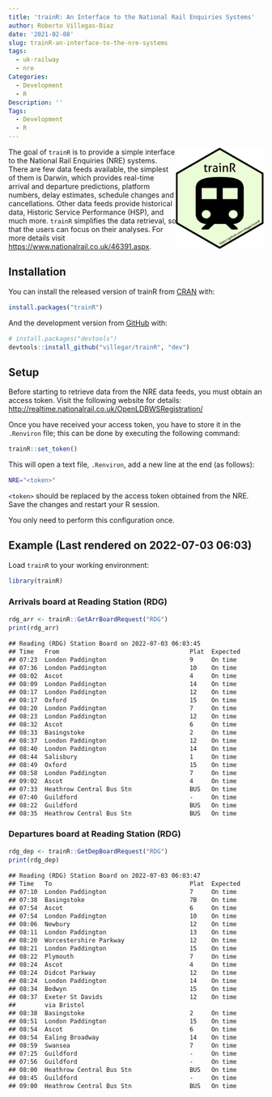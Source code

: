 ```yaml
---
title: 'trainR: An Interface to the National Rail Enquiries Systems'
author: Roberto Villegas-Diaz
date: '2021-02-08'
slug: trainR-an-interface-to-the-nre-systems
tags:
  - uk-railway
  - nre
Categories:
  - Development
  - R
Description: ''
Tags:
  - Development
  - R
---
```


<img src="https://raw.githubusercontent.com/villegar/trainR/main/inst/images/logo.png" alt="logo" align="right" height=200px/>

The goal of `trainR` is to provide a simple interface to the 
National Rail Enquiries (NRE) systems. There are few data feeds 
available, the simplest of them is Darwin, which provides real-time 
arrival and departure predictions, platform numbers, delay estimates, 
schedule changes and cancellations. Other data feeds provide historical 
data, Historic Service Performance (HSP), and much more. `trainR` 
simplifies the data retrieval, so that the users can focus on their 
analyses. For more details visit 
https://www.nationalrail.co.uk/46391.aspx.

## Installation

You can install the released version of trainR from [CRAN](https://CRAN.R-project.org) with:

``` r
install.packages("trainR")
```

And the development version from [GitHub](https://github.com/) with:

``` r
# install.packages("devtools")
devtools::install_github("villegar/trainR", "dev")
```

## Setup
Before starting to retrieve data from the NRE data feeds, you must obtain an access token. 
Visit the following website for details: http://realtime.nationalrail.co.uk/OpenLDBWSRegistration/

Once you have received your access token, you have to store it in the `.Renviron` file; this can be 
done by executing the following command:


```r
trainR::set_token()
```

This will open a text file, `.Renviron`, add a new line at the end (as follows):

```bash
NRE="<token>"
```

`<token>` should be replaced by the access token obtained from the NRE. Save the changes and restart 
your R session.

You only need to perform this configuration once.

## Example (Last rendered on 2022-07-03 06:03)

Load `trainR` to your working environment:

```r
library(trainR)
```

### Arrivals board at Reading Station (RDG)


```r
rdg_arr <- trainR::GetArrBoardRequest("RDG")
print(rdg_arr)
```

```
## Reading (RDG) Station Board on 2022-07-03 06:03:45
## Time   From                                    Plat  Expected
## 07:23  London Paddington                       9     On time
## 07:36  London Paddington                       10    On time
## 08:02  Ascot                                   4     On time
## 08:09  London Paddington                       14    On time
## 08:17  London Paddington                       12    On time
## 08:17  Oxford                                  15    On time
## 08:20  London Paddington                       7     On time
## 08:23  London Paddington                       12    On time
## 08:32  Ascot                                   6     On time
## 08:33  Basingstoke                             2     On time
## 08:37  London Paddington                       12    On time
## 08:40  London Paddington                       14    On time
## 08:44  Salisbury                               1     On time
## 08:49  Oxford                                  15    On time
## 08:58  London Paddington                       7     On time
## 09:02  Ascot                                   4     On time
## 07:33  Heathrow Central Bus Stn                BUS   On time
## 07:40  Guildford                               -     On time
## 08:22  Guildford                               BUS   On time
## 08:35  Heathrow Central Bus Stn                BUS   On time
```

### Departures board at Reading Station (RDG)


```r
rdg_dep <- trainR::GetDepBoardRequest("RDG")
print(rdg_dep)
```

```
## Reading (RDG) Station Board on 2022-07-03 06:03:47
## Time   To                                      Plat  Expected
## 07:10  London Paddington                       7     On time
## 07:38  Basingstoke                             7B    On time
## 07:54  Ascot                                   6     On time
## 07:54  London Paddington                       10    On time
## 08:06  Newbury                                 12    On time
## 08:11  London Paddington                       13    On time
## 08:20  Worcestershire Parkway                  12    On time
## 08:21  London Paddington                       15    On time
## 08:22  Plymouth                                7     On time
## 08:24  Ascot                                   4     On time
## 08:24  Didcot Parkway                          12    On time
## 08:24  London Paddington                       14    On time
## 08:34  Bedwyn                                  15    On time
## 08:37  Exeter St Davids                        12    On time
##        via Bristol                             
## 08:38  Basingstoke                             2     On time
## 08:51  London Paddington                       15    On time
## 08:54  Ascot                                   6     On time
## 08:54  Ealing Broadway                         14    On time
## 08:59  Swansea                                 7     On time
## 07:25  Guildford                               -     On time
## 07:56  Guildford                               -     On time
## 08:00  Heathrow Central Bus Stn                BUS   On time
## 08:45  Guildford                               -     On time
## 09:00  Heathrow Central Bus Stn                BUS   On time
```
